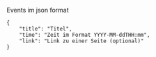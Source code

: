 Events im json format

```
{
    "title": "Titel",
    "time": "Zeit im Format YYYY-MM-ddTHH:mm",
    "link": "Link zu einer Seite (optional)"
}
```